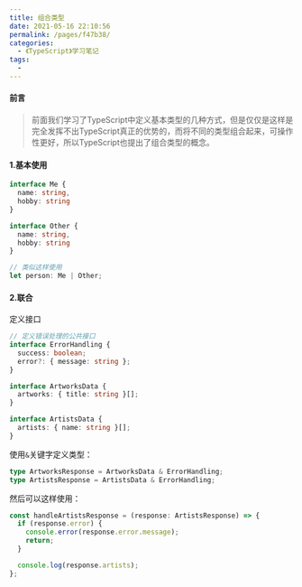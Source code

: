 ```yaml
---
title: 组合类型
date: 2021-05-16 22:10:56
permalink: /pages/f47b38/
categories:
  - 《TypeScript》学习笔记
tags:
  - 
---
```

#### 前言

> 前面我们学习了TypeScript中定义基本类型的几种方式，但是仅仅是这样是完全发挥不出TypeScript真正的优势的，而将不同的类型组合起来，可操作性更好，所以TypeScript也提出了组合类型的概念。

#### 1.基本使用

```typescript
interface Me {
  name: string,
  hobby: string
}

interface Other {
  name: string,
  hobby: string
}

// 类似这样使用
let person: Me | Other;
```

#### 2.联合

定义接口

```typescript
// 定义错误处理的公共接口
interface ErrorHandling {
  success: boolean;
  error?: { message: string };
}

interface ArtworksData {
  artworks: { title: string }[];
}

interface ArtistsData {
  artists: { name: string }[];
}
```

使用`&`关键字定义类型：

```typescript
type ArtworksResponse = ArtworksData & ErrorHandling;
type ArtistsResponse = ArtistsData & ErrorHandling;
```

然后可以这样使用：

```typescript
const handleArtistsResponse = (response: ArtistsResponse) => {
  if (response.error) {
    console.error(response.error.message);
    return;
  }

  console.log(response.artists);
};
```
